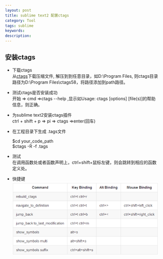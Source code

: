 ```yaml
---
layout: post
title: sublime text2 配置ctags
category: Tool
tags: sublime
keywords: 
description: 
---
```


## 安装ctags

* 下载ctags  
从[ctags](http://sourceforge.net/projects/ctags/files/ctags/5.8/ctags58.zip/download)下载压缩文件, 解压到到任意目录，如D:\Program Files, 则ctags目录路径为D:\Program Files\ctags58，将路径添加到path路径。  

* 测试ctags是否安装成功  
开始 => cmd =>ctags --help ,显示如Usage: ctags [options] [file(s)]的帮助信息，则正确。  

* 为sublime text2安装ctags插件  
ctrl + shift + p => pi => ctags =>enter(回车)  

* 在工程目录下生成 .tags文件  

	$cd your_code_path  
	$ctags -R -f .tags

* 测试  
在调用函数处或者函数声明上，ctrl+shift+鼠标左键，则会跳转到相应的函数定义处。  

* 快捷键  
![](/public/upload/tool/ctags_shortcut.png)

